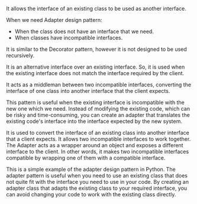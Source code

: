 It allows the interface of an existing class to be used as another interface.

When we need Adapter design pattern:
* When the class does not have an interface that we need.
* When classes have incompatible interfaces.

It is similar to the Decorator pattern, however it is not designed to be used recursively.

It is an alternative interface over an existing interface. So, it is used when the existing interface does not match the interface required by the client.

It acts as a middleman between two incompatible interfaces, converting the interface of one class into another interface that the client expects.

This pattern is useful when the existing interface is incompatible with the new one which we need. Instead of modifying the existing code, which can be risky and time-consuming, you can create an adapter that translates the existing code's interface into the interface expected by the new system.

It is used to convert the interface of an existing class into another interface that a client expects. It allows two incompatible interfaces to work together. The Adapter acts as a wrapper around an object and exposes a different interface to the client. In other words, it makes two incompatible interfaces compatible by wrapping one of them with a compatible interface.

This is a simple example of the adapter design pattern in Python. The adapter pattern is useful when you need to use an existing class that does not quite fit with the interface you need to use in your code. By creating an adapter class that adapts the existing class to your required interface, you can avoid changing your code to work with the existing class directly.